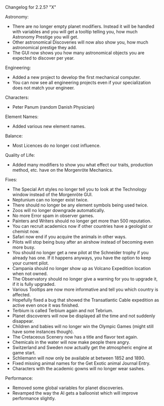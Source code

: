 Changelog for 2.2.5? "X"

Astronomy:
- There are no longer empty planet modifiers. Instead it will be handled with variables and you will get a tooltip telling you, how much Astronomy Prestige you will get.
- Other astronomical Discoveries will now also show you, how much astronomical prestige they add.
- The GUI now shows you how many astronomical objects you are expected to discover per year.

Engineering:
- Added a new project to develop the first mechanical computer.
- You can now see all engineering projects even if your specialization does not match your engineer.

Characters:
- Peter Panum (random Danish Physician)

Element Names:
- Added various new element names.

Balance:
- Most Licences do no longer cost influence.

Quality of Life:
- Added many modifiers to show you what effect our traits, production method, etc. have on the Morgenröte Mechanics.

Fixes:
- The Special Art styles no longer tell you to look at the Technology window instead of the Morgenröte GUI.
- Neptunium can no longer exist twice.
- There should no longer be any element symbols being used twice.
- Zoos will no longer downgrade automatically.
- No more Error spam in observer games.
- Painters and Writers should no longer get more than 500 reputation.
- You can recruit academics now if other countries have a geologist or chemist now.
- Safari now end if you acquire the animals in other ways.
- Pilots will stop being busy after an airshow instead of becoming even more busy.
- You should no longer get a new pilot at the Schneider trophy if you already has one. If it happens anyways, you have the option to keep your current pilot.
- Campania should no longer show up as Volcano Expedition location when not owned.
- The Observatory should no longer give a warning for you to upgrade it, if it is fully upgraded.
- Various Tooltips are now more informative and tell you which country is affected.
- Hopefully fixed a bug that showed the Transatlantic Cable expedition as active even once it was finished.
- Terbium is called Terbium again and not Tebrium.
- Planet discoverers will now be displayed all the time and not suddenly disappear.
- Children and babies will no longer win the Olympic Games (might still have some instances though).
- The Cretaceous Scenery now has a title and flavor text again.
- Chemicals in the water will now make people there angry.
- Switzerland and Sweden now actually get the atmospheric engine at game start.
- Schliemann will now only be available at between 1852 and 1890.
- Fixed missing animal names for the Get Exotic animal Journal Entry.
- Characters with the academic gowns will no longer wear sashes.

Performance:
- Removed some global variables for planet discoveries.
- Revamped the way the AI gets a balloonist which will improve performance slightly.